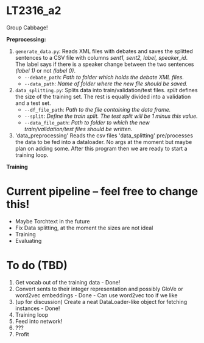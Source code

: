 # LT2316_a2

Group Cabbage!

**Preprocessing:**

1.  `generate_data.py`: Reads XML files with debates and saves the splitted sentences to a CSV file with columns *sent1, sent2, label, speaker_id*. The label says if there is a speaker change between the two sentences *(label 1)* or not *(label 0)*.
	- `--debate_path`: *Path to folder which holds the debate XML files.*
	- `--data_path`: *Name of folder where the new file should be saved.*
2. `data_splitting.py`: Splits data into train/validation/test files. *split* defines the size of the training set. The rest is equally divided into a validation and a test set.
	- `--df_file_path`: *Path to the file containing the data frame.*
	- `--split`: *Define the train split. The test split will be 1 minus this value.*
	- `--data_file_path`: *Path to folder to which the new train/validation/test files should be written.*
3. 'data_preprocessing' Reads the csv files 'data_splitting' pre/processes the data to be fed into a dataloader. No args at the moment but maybe plan on adding some. After this program then we are ready to start a training loop. 

**Training**

# Current pipeline – feel free to change this!

* Maybe Torchtext in the future
* Fix Data splitting, at the moment the sizes are not ideal 
* Training
* Evaluating 

# To do (TBD)
1. Get vocab out of the training data - Done!
2. Convert sents to their integer representation and possibly GloVe or word2vec embeddings - Done - Can use word2vec too if we like 
3. (up for discussion) Create a neat DataLoader-like object for fetching instances - Done! 
4. Training loop 
5. Feed into network!
6. ???
7. Profit
